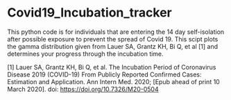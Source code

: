 # Covid19_Incubation_tracker

This python code is for individuals that are entering the 14 day self-isolation after possible exposure to prevent the spread of Covid 19. This scipt plots the gamma distribution given from Lauer SA, Grantz KH, Bi Q, et al [1] and determines your progress through the incubation time.  



[1] Lauer SA, Grantz KH, Bi Q, et al. The Incubation Period of Coronavirus Disease 2019 (COVID-19) From Publicly Reported Confirmed Cases: Estimation and Application. Ann Intern Med. 2020; [Epub ahead of print 10 March 2020]. doi: https://doi.org/10.7326/M20-0504
